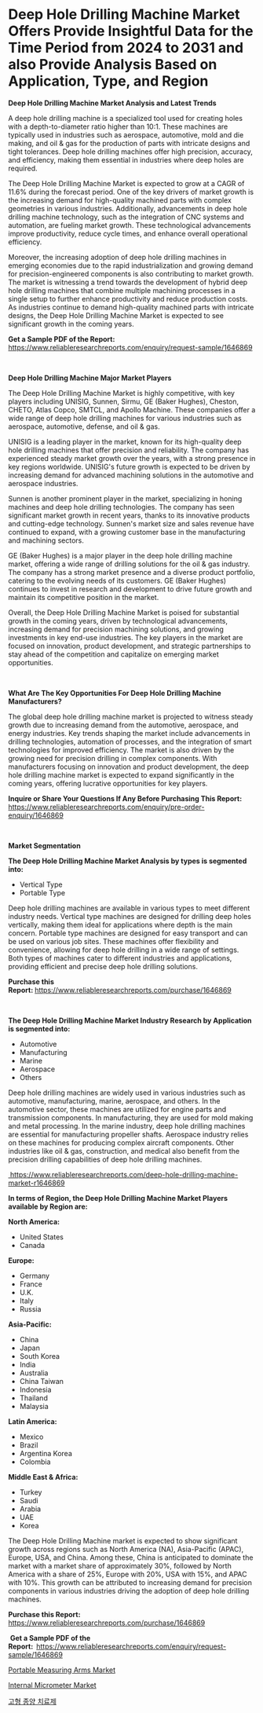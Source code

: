 <p><h1>Deep Hole Drilling Machine Market Offers Provide Insightful Data for the Time Period from 2024 to 2031 and also Provide Analysis Based on Application, Type, and Region</h1></p><p><strong>Deep Hole Drilling Machine Market Analysis and Latest Trends</strong></p>
<p><p>A deep hole drilling machine is a specialized tool used for creating holes with a depth-to-diameter ratio higher than 10:1. These machines are typically used in industries such as aerospace, automotive, mold and die making, and oil & gas for the production of parts with intricate designs and tight tolerances. Deep hole drilling machines offer high precision, accuracy, and efficiency, making them essential in industries where deep holes are required.</p><p>The Deep Hole Drilling Machine Market is expected to grow at a CAGR of 11.6% during the forecast period. One of the key drivers of market growth is the increasing demand for high-quality machined parts with complex geometries in various industries. Additionally, advancements in deep hole drilling machine technology, such as the integration of CNC systems and automation, are fueling market growth. These technological advancements improve productivity, reduce cycle times, and enhance overall operational efficiency.</p><p>Moreover, the increasing adoption of deep hole drilling machines in emerging economies due to the rapid industrialization and growing demand for precision-engineered components is also contributing to market growth. The market is witnessing a trend towards the development of hybrid deep hole drilling machines that combine multiple machining processes in a single setup to further enhance productivity and reduce production costs. As industries continue to demand high-quality machined parts with intricate designs, the Deep Hole Drilling Machine Market is expected to see significant growth in the coming years.</p></p>
<p><strong>Get a Sample PDF of the Report:&nbsp;</strong> <a href="https://www.reliableresearchreports.com/enquiry/request-sample/1646869">https://www.reliableresearchreports.com/enquiry/request-sample/1646869</a></p>
<p>&nbsp;</p>
<p><strong>Deep Hole Drilling Machine Major Market Players</strong></p>
<p><p>The Deep Hole Drilling Machine Market is highly competitive, with key players including UNISIG, Sunnen, Sirmu, GE (Baker Hughes), Cheston, CHETO, Atlas Copco, SMTCL, and Apollo Machine. These companies offer a wide range of deep hole drilling machines for various industries such as aerospace, automotive, defense, and oil & gas.</p><p>UNISIG is a leading player in the market, known for its high-quality deep hole drilling machines that offer precision and reliability. The company has experienced steady market growth over the years, with a strong presence in key regions worldwide. UNISIG's future growth is expected to be driven by increasing demand for advanced machining solutions in the automotive and aerospace industries.</p><p>Sunnen is another prominent player in the market, specializing in honing machines and deep hole drilling technologies. The company has seen significant market growth in recent years, thanks to its innovative products and cutting-edge technology. Sunnen's market size and sales revenue have continued to expand, with a growing customer base in the manufacturing and machining sectors.</p><p>GE (Baker Hughes) is a major player in the deep hole drilling machine market, offering a wide range of drilling solutions for the oil & gas industry. The company has a strong market presence and a diverse product portfolio, catering to the evolving needs of its customers. GE (Baker Hughes) continues to invest in research and development to drive future growth and maintain its competitive position in the market.</p><p>Overall, the Deep Hole Drilling Machine Market is poised for substantial growth in the coming years, driven by technological advancements, increasing demand for precision machining solutions, and growing investments in key end-use industries. The key players in the market are focused on innovation, product development, and strategic partnerships to stay ahead of the competition and capitalize on emerging market opportunities.</p></p>
<p>&nbsp;</p>
<p><strong>What Are The Key Opportunities For Deep Hole Drilling Machine Manufacturers?</strong></p>
<p><p>The global deep hole drilling machine market is projected to witness steady growth due to increasing demand from the automotive, aerospace, and energy industries. Key trends shaping the market include advancements in drilling technologies, automation of processes, and the integration of smart technologies for improved efficiency. The market is also driven by the growing need for precision drilling in complex components. With manufacturers focusing on innovation and product development, the deep hole drilling machine market is expected to expand significantly in the coming years, offering lucrative opportunities for key players.</p></p>
<p><strong>Inquire or Share Your Questions If Any Before Purchasing This Report:</strong> <a href="https://www.reliableresearchreports.com/enquiry/pre-order-enquiry/1646869">https://www.reliableresearchreports.com/enquiry/pre-order-enquiry/1646869</a></p>
<p>&nbsp;</p>
<p><strong>Market Segmentation</strong></p>
<p><strong>The Deep Hole Drilling Machine Market Analysis by types is segmented into:</strong></p>
<p><ul><li>Vertical Type</li><li>Portable Type</li></ul></p>
<p><p>Deep hole drilling machines are available in various types to meet different industry needs. Vertical type machines are designed for drilling deep holes vertically, making them ideal for applications where depth is the main concern. Portable type machines are designed for easy transport and can be used on various job sites. These machines offer flexibility and convenience, allowing for deep hole drilling in a wide range of settings. Both types of machines cater to different industries and applications, providing efficient and precise deep hole drilling solutions.</p></p>
<p><strong>Purchase this Report:&nbsp;</strong><a href="https://www.reliableresearchreports.com/purchase/1646869">https://www.reliableresearchreports.com/purchase/1646869</a></p>
<p>&nbsp;</p>
<p><strong>The Deep Hole Drilling Machine Market Industry Research by Application is segmented into:</strong></p>
<p><ul><li>Automotive</li><li>Manufacturing</li><li>Marine</li><li>Aerospace</li><li>Others</li></ul></p>
<p><p>Deep hole drilling machines are widely used in various industries such as automotive, manufacturing, marine, aerospace, and others. In the automotive sector, these machines are utilized for engine parts and transmission components. In manufacturing, they are used for mold making and metal processing. In the marine industry, deep hole drilling machines are essential for manufacturing propeller shafts. Aerospace industry relies on these machines for producing complex aircraft components. Other industries like oil & gas, construction, and medical also benefit from the precision drilling capabilities of deep hole drilling machines.</p></p>
<p><a href="https://www.reliableresearchreports.com/deep-hole-drilling-machine-market-r1646869">&nbsp;https://www.reliableresearchreports.com/deep-hole-drilling-machine-market-r1646869</a></p>
<p><strong>In terms of Region, the Deep Hole Drilling Machine Market Players available by Region are:</strong></p>
<p>
    <p> <strong> North America: </strong>
        <ul>
            <li>United States</li>
            <li>Canada</li>
        </ul>
        </p> 
    <p> <strong> Europe: </strong>
        <ul>
            <li>Germany</li>
            <li>France</li>
            <li>U.K.</li>
            <li>Italy</li>
            <li>Russia</li>
        </ul>
        </p> 
    <p> <strong> Asia-Pacific: </strong>
        <ul>
            <li>China</li>
            <li>Japan</li>
            <li>South Korea</li>
            <li>India</li>
            <li>Australia</li>
            <li>China Taiwan</li>
            <li>Indonesia</li>
            <li>Thailand</li>
            <li>Malaysia</li>
        </ul>
        </p> 
    <p> <strong> Latin America: </strong>
        <ul>
            <li>Mexico</li>
            <li>Brazil</li>
            <li>Argentina Korea</li>
            <li>Colombia</li>
        </ul>
        </p> 
    <p> <strong> Middle East & Africa: </strong>
        <ul>
            <li>Turkey</li>
            <li>Saudi</li>
            <li>Arabia</li>
            <li>UAE</li>
            <li>Korea</li>
        </ul>
    </p>
    </p>
<p><p>The Deep Hole Drilling Machine market is expected to show significant growth across regions such as North America (NA), Asia-Pacific (APAC), Europe, USA, and China. Among these, China is anticipated to dominate the market with a market share of approximately 30%, followed by North America with a share of 25%, Europe with 20%, USA with 15%, and APAC with 10%. This growth can be attributed to increasing demand for precision components in various industries driving the adoption of deep hole drilling machines.</p></p>
<p><strong>Purchase this Report: </strong><a href="https://www.reliableresearchreports.com/purchase/1646869">https://www.reliableresearchreports.com/purchase/1646869</a></p>
<p>&nbsp;<strong>Get a Sample PDF of the Report:&nbsp;&nbsp;</strong><a href="https://www.reliableresearchreports.com/enquiry/request-sample/1646869">https://www.reliableresearchreports.com/enquiry/request-sample/1646869</a></p>
<p><strong></strong></p>
<p><p><a href="https://github.com/gracielawharr/Market-Research-Report-List-1/blob/main/portable-measuring-arms-market.md">Portable Measuring Arms Market</a></p><p><a href="https://github.com/JennyferFeil2023/Market-Research-Report-List-1/blob/main/internal-micrometer-market.md">Internal Micrometer Market</a></p><p><a href="https://github.com/vss5505pa7z1p/Market-Research-Report-List-2/blob/main/6995753173391.md">고형 종양 치료제</a></p></p>